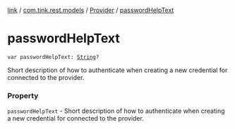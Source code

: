 [link](../../index.md) / [com.tink.rest.models](../index.md) / [Provider](index.md) / [passwordHelpText](./password-help-text.md)

# passwordHelpText

`var passwordHelpText: `[`String`](https://kotlinlang.org/api/latest/jvm/stdlib/kotlin/-string/index.html)`?`

Short description of how to authenticate when creating a new credential for connected to the provider.

### Property

`passwordHelpText` - Short description of how to authenticate when creating a new credential for connected to the provider.